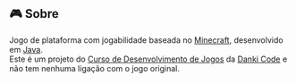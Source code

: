 ## :video_game: Sobre

Jogo de plataforma com jogabilidade baseada no [Minecraft](https://minecraft.net/), desenvolvido em [Java](https://www.java.com/).  
Este é um projeto do [Curso de Desenvolvimento de Jogos](https://cursos.dankicode.com/curso-dev-games) da [Danki Code](http://cursos.dankicode.com/) e não tem nenhuma ligação com o jogo original.